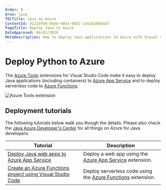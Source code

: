 ```yaml
---
Order: 8
Area: java
TOCTitle: Java on Azure
ContentId: 01210769-05be-4854-9482-13e342850ad7
PageTitle: Deploy Java to Azure
DateApproved: 04/01/2020
MetaDescription: How to deploy Java applications to Azure with Visual Studio Code
---
```

# Deploy Python to Azure

The [Azure Tools](https://marketplace.visualstudio.com/items?itemName=ms-vscode.vscode-node-azure-pack) extensions for Visual Studio Code make it easy to deploy Java applications (including containers) to [Azure App Service](https://azure.microsoft.com/services/app-service) and to deploy serverless code to [Azure Functions](https://azure.microsoft.com/services/functions).

![Azure Tools extension](images/azure/azure-tools.png)

## Deployment tutorials

The following tutorials below walk you though the details.  Please also check the [Java Azure Developer's Center](https://docs.microsoft.com/azure/java) for all things on Azure for Java developers.

| Tutorial | Description |
| --- | --- |
| [Deploy Java web apps to Azure App Service](/docs/java/java-webapp.md) | Deploy a web app using the [Azure App Service](https://marketplace.visualstudio.com/items?itemName=ms-azuretools.vscode-azureappservice) extension. |
| [Create an Azure Functions project using Visual Studio Code](https://docs.microsoft.com/en-us/azure/azure-functions/functions-create-first-function-vs-code?pivots=programming-language-java) | Deploy serverless code using the [Azure Functions](https://marketplace.visualstudio.com/items?itemName=ms-azuretools.vscode-azurefunctions) extension. |
